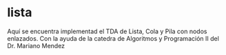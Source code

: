 # lista
Aquí se encuentra implementad el TDA de Lista, Cola y Pila con nodos enlazados. Con la ayuda de la catedra de Algoritmos y Programación II del Dr. Mariano Mendez
